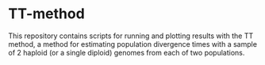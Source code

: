 # TT-method
This repository contains scripts for running and plotting results with the TT method, a method for estimating population divergence times with a sample of 2 haploid (or a single diploid) genomes from each of two populations.
